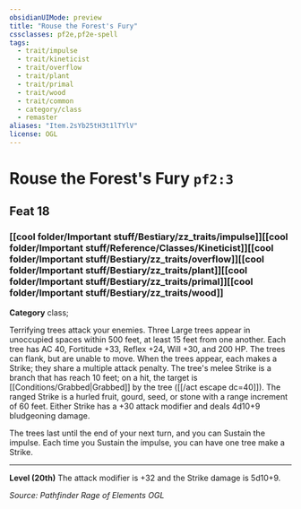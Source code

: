 ```yaml
---
obsidianUIMode: preview
title: "Rouse the Forest's Fury"
cssclasses: pf2e,pf2e-spell
tags:
  - trait/impulse
  - trait/kineticist
  - trait/overflow
  - trait/plant
  - trait/primal
  - trait/wood
  - trait/common
  - category/class
  - remaster
aliases: "Item.2sYb25tH3t1lTYlV"
license: OGL
---
```

# Rouse the Forest's Fury `pf2:3`
## Feat 18
### [[cool folder/Important stuff/Bestiary/zz_traits/impulse]][[cool folder/Important stuff/Reference/Classes/Kineticist]][[cool folder/Important stuff/Bestiary/zz_traits/overflow]][[cool folder/Important stuff/Bestiary/zz_traits/plant]][[cool folder/Important stuff/Bestiary/zz_traits/primal]][[cool folder/Important stuff/Bestiary/zz_traits/wood]]

**Category** class; 




Terrifying trees attack your enemies. Three Large trees appear in unoccupied spaces within 500 feet, at least 15 feet from one another. Each tree has AC 40, Fortitude +33, Reflex +24, Will +30, and 200 HP. The trees can flank, but are unable to move. When the trees appear, each makes a Strike; they share a multiple attack penalty. The tree's melee Strike is a branch that has reach 10 feet; on a hit, the target is [[Conditions/Grabbed|Grabbed]] by the tree ([[/act escape dc=40]]). The ranged Strike is a hurled fruit, gourd, seed, or stone with a range increment of 60 feet. Either Strike has a +30 attack modifier and deals 4d10+9 bludgeoning damage.

The trees last until the end of your next turn, and you can Sustain the impulse. Each time you Sustain the impulse, you can have one tree make a Strike.

* * *

**Level (20th)** The attack modifier is +32 and the Strike damage is 5d10+9.

*Source: Pathfinder Rage of Elements*
*OGL*